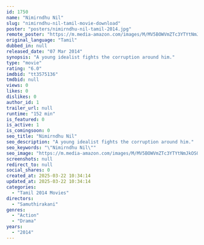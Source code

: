 ```yaml
---
id: 1750
name: "Nimirndhu Nil"
slug: "nimirndhu-nil-tamil-movie-download"
poster: "posters/nimirndhu-nil-tamil-2014.jpg"
remote_poster: "https://m.media-amazon.com/images/M/MV5BOWVmZTc3YTYtNmJkOS00MjdjLTg4ODctOGRhYjdlMDk0MzMzXkEyXkFqcGdeQXVyMTEzNzg0Mjkx._V1_SX300.jpg"
original_language: "Tamil"
dubbed_in: null
released_date: "07 Mar 2014"
synopsis: "A young idealist fights the corruption around him."
type: "movie"
rating: "6.0"
imdbid: "tt3575136"
tmdbid: null
views: 0
likes: 0
dislikes: 0
author_id: 1
trailer_url: null
runtime: "152 min"
is_featured: 0
is_active: 1
is_comingsoon: 0
seo_title: "Nimirndhu Nil"
seo_description: "A young idealist fights the corruption around him."
seo_keywords: "\"Nimirndhu Nil\""
seo_image: "https://m.media-amazon.com/images/M/MV5BOWVmZTc3YTYtNmJkOS00MjdjLTg4ODctOGRhYjdlMDk0MzMzXkEyXkFqcGdeQXVyMTEzNzg0Mjkx._V1_SX300.jpg"
screenshots: null
redirect_to: null
social_shares: 0
created_at: 2025-03-22 10:34:14
updated_at: 2025-03-22 10:34:14
categories:
  - "Tamil 2014 Movies"
directors:
  - "Samuthirakani"
genres:
  - "Action"
  - "Drama"
years:
  - "2014"
---
```

